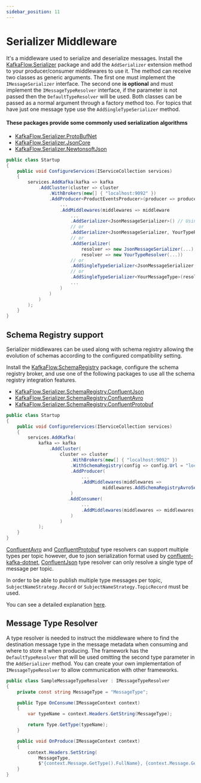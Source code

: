 ```yaml
---
sidebar_position: 11
---
```


# Serializer Middleware

It's a middleware used to serialize and deserialize messages. Install the [KafkaFlow.Serializer](https://www.nuget.org/packages/KafkaFlow.Serializer/) package and add the `AddSerializer` extension method to your producer/consumer middlewares to use it. The method can receive two classes as generic arguments. The first one must implement the `IMessageSerializer` interface. The second one **is optional** and must implement the `IMessageTypeResolver` interface, if the parameter is not passed then the `DefaultTypeResolver` will be used. Both classes can be passed as a normal argument through a factory method too. For topics that have just one message type use the `AddSingleTypeSerializer` method.

#### These packages provide some commonly used serialization algorithms

-   [KafkaFlow.Serializer.ProtoBufNet](https://www.nuget.org/packages/KafkaFlow.Serializer.ProtobufNet/)
-   [KafkaFlow.Serializer.JsonCore](https://www.nuget.org/packages/KafkaFlow.Serializer.JsonCore/)
-   [KafkaFlow.Serializer.NewtonsoftJson](https://www.nuget.org/packages/KafkaFlow.Serializer.NewtonsoftJson/)

```csharp
public class Startup
{
    public void ConfigureServices(IServiceCollection services)
    {
        services.AddKafka(kafka => kafka
            .AddCluster(cluster => cluster
                .WithBrokers(new[] { "localhost:9092" })
                .AddProducer<ProductEventsProducer>(producer => producer
                    ...
                    .AddMiddlewares(middlewares => middleware
                        ...
                        .AddSerializer<JsonMessageSerializer>() // Using the DefaultMessageTypeResolver
                        // or
                        .AddSerializer<JsonMessageSerializer, YourTypeResolver>()
                        // or
                        .AddSerializer(
                            resolver => new JsonMessageSerializer(...),
                            resolver => new YourTypeResolver(...))
                        // or
                        .AddSingleTypeSerializer<JsonMessageSerializer, YourMessageType>()
                        // or
                        .AddSingleTypeSerializer<YourMessageType>(resolver => new JsonMessageSerializer(...))
                        ...
                    )
                )
            )
        );
    }
}
```

## Schema Registry support
Serializer middlewares can be used along with schema registry allowing the evolution of schemas according to the configured compatibility setting.

Install the [KafkaFlow.SchemaRegistry](https://www.nuget.org/packages/KafkaFlow.SchemaRegistry/) package, configure the schema registry broker, and use one of the following packages to use all the schema registry integration features.

-   [KafkaFlow.Serializer.SchemaRegistry.ConfluentJson](https://www.nuget.org/packages/KafkaFlow.Serializer.SchemaRegistry.ConfluentJson/)
-   [KafkaFlow.Serializer.SchemaRegistry.ConfluentAvro](https://www.nuget.org/packages/KafkaFlow.Serializer.SchemaRegistry.ConfluentAvro/)
-   [KafkaFlow.Serializer.SchemaRegistry.ConfluentProtobuf](https://www.nuget.org/packages/KafkaFlow.Serializer.ConfluentProtobuf/)

```csharp
public class Startup
{
    public void ConfigureServices(IServiceCollection services)
    {
        services.AddKafka(
            kafka => kafka
                .AddCluster(
                    cluster => cluster
                        .WithBrokers(new[] { "localhost:9092" })
                        .WithSchemaRegistry(config => config.Url = "localhost:8081")
                        .AddProducer(
                            ...
                            .AddMiddlewares(middlewares => 
                                    middlewares.AddSchemaRegistryAvroSerializer(new AvroSerializerConfig{ SubjectNameStrategy = SubjectNameStrategy.TopicRecord })
                        )
                       .AddConsumer(
                            ...
                            .AddMiddlewares(middlewares => middlewares.AddSchemaRegistryAvroSerializer()
                        )
                    )
            );
    }
}
```
[ConfluentAvro](https://www.nuget.org/packages/KafkaFlow.Serializer.SchemaRegistry.ConfluentAvro/) and [ConfluentProtobuf](https://www.nuget.org/packages/KafkaFlow.Serializer.ConfluentProtobuf/) type resolvers can support multiple types per topic however, due to json serialization format used by [confluent-kafka-dotnet](https://docs.confluent.io/platform/current/clients/confluent-kafka-dotnet/_site/api/Confluent.SchemaRegistry.Serdes.JsonSerializer-1.html), [ConfluentJson](https://www.nuget.org/packages/KafkaFlow.Serializer.SchemaRegistry.ConfluentJson/) type resolver can only resolve a single type of message per topic. 

In order to be able to publish multiple type messages per topic, `SubjectNameStrategy.Record` or `SubjectNameStrategy.TopicRecord` must be used. 

You can see a detailed explanation [here](https://docs.confluent.io/platform/current/schema-registry/serdes-develop/index.html#subject-name-strategy).



## Message Type Resolver

A type resolver is needed to instruct the middleware where to find the destination message type in the message metadata when consuming and where to store it when producing. The framework has the `DefaultTypeResolver` that will be used omitting the second type parameter in the `AddSerializer` method. You can create your own implementation of `IMessageTypeResolver` to allow communication with other frameworks.

```csharp
public class SampleMessageTypeResolver : IMessageTypeResolver
{
    private const string MessageType = "MessageType";

    public Type OnConsume(IMessageContext context)
    {
        var typeName = context.Headers.GetString(MessageType);

        return Type.GetType(typeName);
    }

    public void OnProduce(IMessageContext context)
    {
        context.Headers.SetString(
            MessageType,
            $"{context.Message.GetType().FullName}, {context.Message.GetType().Assembly.GetName().Name}");
    }
}
```
